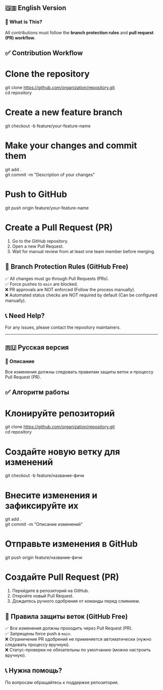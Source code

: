 ## 🇬🇧 English Version

### 📌 What is This?  
All contributions must follow the **branch protection rules** and **pull request (PR) workflow**.  

## ✅ Contribution Workflow  
# Clone the repository  
git clone https://github.com/organization/repository.git  
cd repository  

# Create a new feature branch  
git checkout -b feature/your-feature-name  

# Make your changes and commit them  
git add .  
git commit -m "Description of your changes"  

# Push to GitHub  
git push origin feature/your-feature-name  

# Create a Pull Request (PR)  
1. Go to the GitHub repository.  
2. Open a new Pull Request.  
3. Wait for manual review from at least one team member before merging.  

## 🔐 Branch Protection Rules (GitHub Free)  
✅ All changes must go through Pull Requests (PRs).  
✅ Force pushes to `main` are blocked.  
❌ PR approvals are NOT enforced (Follow the process manually).  
❌ Automated status checks are NOT required by default (Can be configured manually).   

## 📞 Need Help?  
For any issues, please contact the repository maintainers.

---

## 🇷🇺 Русская версия  

### 📌 Описание  
Все изменения должны следовать правилам защиты веток и процессу Pull Request (PR).  

## ✅ Алгоритм работы  
# Клонируйте репозиторий  
git clone https://github.com/organization/repository.git  
cd repository  

# Создайте новую ветку для изменений  
git checkout -b feature/название-фичи  

# Внесите изменения и зафиксируйте их  
git add .  
git commit -m "Описание изменений"  

# Отправьте изменения в GitHub  
git push origin feature/название-фичи  

# Создайте Pull Request (PR)  
1. Перейдите в репозиторий на GitHub.  
2. Откройте новый Pull Request.  
3. Дождитесь ручного одобрения от команды перед слиянием.  

## 🔐 Правила защиты веток (GitHub Free)  
✅ Все изменения должны проходить через Pull Request (PR).  
✅ Запрещены force push в `main`.  
❌ Ограничение PR одобрений не применяется автоматически (нужно следовать процессу вручную).  
❌ Статус-проверки не обязательны по умолчанию (можно настроить вручную).  

## 📞 Нужна помощь?  
По вопросам обращайтесь к поддержке репозитория. 
